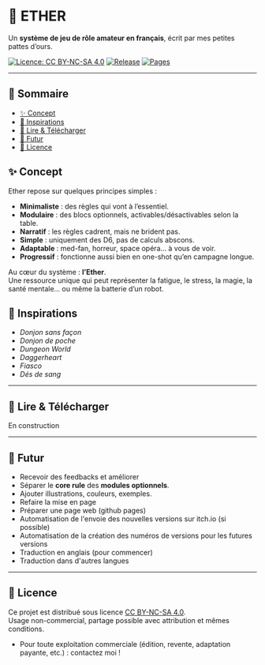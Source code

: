 # 🎲 ETHER
Un **système de jeu de rôle amateur en français**, écrit par mes petites pattes d’ours.  

[![Licence: CC BY-NC-SA 4.0](https://img.shields.io/badge/Licence-CC--BY--NC--SA%204.0-lightgrey.svg)](./LICENSE.md)
[![Release](https://img.shields.io/github/v/release/<ton-user>/<ton-depot>?label=release)](https://github.com/<ton-user>/<ton-depot>/releases)
[![Pages](https://img.shields.io/badge/GitHub-Pages-blue?logo=github)](https://<ton-user>.github.io/<ton-depot>/)


---

## 📑 Sommaire
- [✨ Concept](#-concept)
- [🎲 Inspirations](#-inspirations)
- [📖 Lire & Télécharger](#-lire--télécharger)
- [🚧 Futur](#-futur)
- [📜 Licence](#-licence)



## ✨ Concept
Ether repose sur quelques principes simples :  
- **Minimaliste** : des règles qui vont à l’essentiel.  
- **Modulaire** : des blocs optionnels, activables/désactivables selon la table.  
- **Narratif** : les règles cadrent, mais ne brident pas.  
- **Simple** : uniquement des D6, pas de calculs abscons.  
- **Adaptable** : med-fan, horreur, space opéra… à vous de voir.  
- **Progressif** : fonctionne aussi bien en one-shot qu’en campagne longue.  

Au cœur du système : **l’Ether**.  
Une ressource unique qui peut représenter la fatigue, le stress, la magie, la santé mentale… ou même la batterie d’un robot.  

## 🎲 Inspirations
- *Donjon sans façon*  
- *Donjon de poche*  
- *Dungeon World*  
- *Daggerheart*  
- *Fiasco*  
- *Dés de sang*  

---

## 📖 Lire & Télécharger
En construction

---

## 🚧 Futur
- Recevoir des feedbacks et améliorer  
- Séparer le **core rule** des **modules optionnels**.  
- Ajouter illustrations, couleurs, exemples.
- Refaire la mise en page
- Préparer une page web (github pages)
- Automatisation de l'envoie des nouvelles versions sur itch.io (si possible)
- Automatisation de la création des numéros de versions pour les futures versions
- Traduction en anglais (pour commencer)
- Traduction dans d'autres langues

---

## 📜 Licence
Ce projet est distribué sous licence [CC BY-NC-SA 4.0](./LICENSE.md).  
Usage non-commercial, partage possible avec attribution et mêmes conditions.

- Pour toute exploitation commerciale (édition, revente, adaptation payante, etc.) : contactez moi !